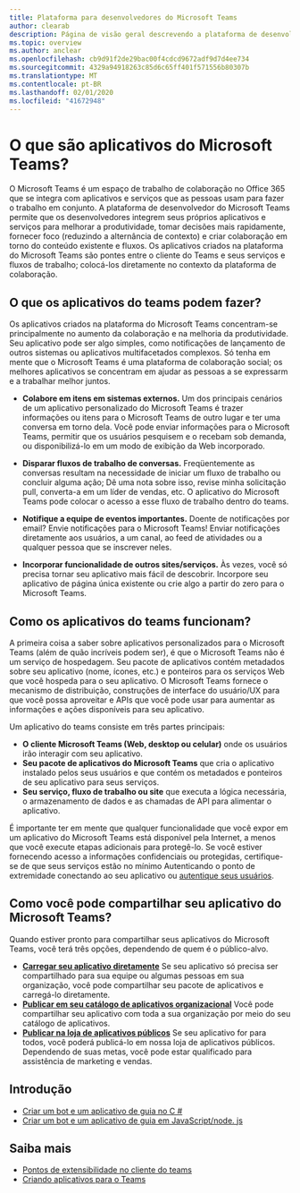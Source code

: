 ```yaml
---
title: Plataforma para desenvolvedores do Microsoft Teams
author: clearab
description: Página de visão geral descrevendo a plataforma de desenvolvedor do Microsoft Teams e como começar a criar aplicativos para o Microsoft Teams.
ms.topic: overview
ms.author: anclear
ms.openlocfilehash: cb9d91f2de29bac00f4cdcd9672adf9d7d4ee734
ms.sourcegitcommit: 4329a94918263c85d6c65ff401f571556b80307b
ms.translationtype: MT
ms.contentlocale: pt-BR
ms.lasthandoff: 02/01/2020
ms.locfileid: "41672948"
---
```

# <a name="what-are-microsoft-teams-apps"></a>O que são aplicativos do Microsoft Teams?

O Microsoft Teams é um espaço de trabalho de colaboração no Office 365 que se integra com aplicativos e serviços que as pessoas usam para fazer o trabalho em conjunto. A plataforma de desenvolvedor do Microsoft Teams permite que os desenvolvedores integrem seus próprios aplicativos e serviços para melhorar a produtividade, tomar decisões mais rapidamente, fornecer foco (reduzindo a alternância de contexto) e criar colaboração em torno do conteúdo existente e fluxos. Os aplicativos criados na plataforma do Microsoft Teams são pontes entre o cliente do Teams e seus serviços e fluxos de trabalho; colocá-los diretamente no contexto da plataforma de colaboração.

## <a name="what-can-teams-apps-do"></a>O que os aplicativos do teams podem fazer?

Os aplicativos criados na plataforma do Microsoft Teams concentram-se principalmente no aumento da colaboração e na melhoria da produtividade. Seu aplicativo pode ser algo simples, como notificações de lançamento de outros sistemas ou aplicativos multifacetados complexos. Só tenha em mente que o Microsoft Teams é uma plataforma de colaboração social; os melhores aplicativos se concentram em ajudar as pessoas a se expressarm e a trabalhar melhor juntos.

* **Colabore em itens em sistemas externos.** Um dos principais cenários de um aplicativo personalizado do Microsoft Teams é trazer informações ou itens para o Microsoft Teams de outro lugar e ter uma conversa em torno dela. Você pode enviar informações para o Microsoft Teams, permitir que os usuários pesquisem e o recebam sob demanda, ou disponibilizá-lo em um modo de exibição da Web incorporado.

* **Disparar fluxos de trabalho de conversas.** Freqüentemente as conversas resultam na necessidade de iniciar um fluxo de trabalho ou concluir alguma ação; Dê uma nota sobre isso, revise minha solicitação pull, converta-a em um líder de vendas, etc. O aplicativo do Microsoft Teams pode colocar o acesso a esse fluxo de trabalho dentro do teams.

* **Notifique a equipe de eventos importantes.** Doente de notificações por email? Envie notificações para o Microsoft Teams! Enviar notificações diretamente aos usuários, a um canal, ao feed de atividades ou a qualquer pessoa que se inscrever neles.

* **Incorporar funcionalidade de outros sites/serviços.** Às vezes, você só precisa tornar seu aplicativo mais fácil de descobrir. Incorpore seu aplicativo de página única existente ou crie algo a partir do zero para o Microsoft Teams.

## <a name="how-do-teams-apps-work"></a>Como os aplicativos do teams funcionam?

A primeira coisa a saber sobre aplicativos personalizados para o Microsoft Teams (além de quão incríveis podem ser), é que o Microsoft Teams não é um serviço de hospedagem. Seu pacote de aplicativos contém metadados sobre seu aplicativo (nome, ícones, etc.) e ponteiros para os serviços Web que você hospeda para o seu aplicativo. O Microsoft Teams fornece o mecanismo de distribuição, construções de interface do usuário/UX para que você possa aproveitar e APIs que você pode usar para aumentar as informações e ações disponíveis para seu aplicativo.

Um aplicativo do teams consiste em três partes principais:

* **O cliente Microsoft Teams (Web, desktop ou celular)** onde os usuários irão interagir com seu aplicativo.
* **Seu pacote de aplicativos do Microsoft Teams** que cria o aplicativo instalado pelos seus usuários e que contém os metadados e ponteiros de seu aplicativo para seus serviços.
* **Seu serviço, fluxo de trabalho ou site** que executa a lógica necessária, o armazenamento de dados e as chamadas de API para alimentar o aplicativo.

É importante ter em mente que qualquer funcionalidade que você expor em um aplicativo do Microsoft Teams está disponível pela Internet, a menos que você execute etapas adicionais para protegê-lo. Se você estiver fornecendo acesso a informações confidenciais ou protegidas, certifique-se de que seus serviços estão no mínimo Autenticando o ponto de extremidade conectando ao seu aplicativo ou [autentique seus usuários](~/concepts/authentication/authentication.md).

## <a name="how-can-you-share-your-teams-app"></a>Como você pode compartilhar seu aplicativo do Microsoft Teams?

Quando estiver pronto para compartilhar seus aplicativos do Microsoft Teams, você terá três opções, dependendo de quem é o público-alvo.

* **[Carregar seu aplicativo diretamente](~/concepts/deploy-and-publish/apps-upload.md)** Se seu aplicativo só precisa ser compartilhado para sua equipe ou algumas pessoas em sua organização, você pode compartilhar seu pacote de aplicativos e carregá-lo diretamente.
* **[Publicar em seu catálogo de aplicativos organizacional](~/concepts/deploy-and-publish/apps-publish.md)** Você pode compartilhar seu aplicativo com toda a sua organização por meio do seu catálogo de aplicativos.
* **[Publicar na loja de aplicativos públicos](~/concepts/deploy-and-publish/apps-publish.md)** Se seu aplicativo for para todos, você poderá publicá-lo em nossa loja de aplicativos públicos. Dependendo de suas metas, você pode estar qualificado para assistência de marketing e vendas.

## <a name="get-started"></a>Introdução

* [Criar um bot e um aplicativo de guia no C #](~/tutorials/get-started-dotnet-app-studio.md)
* [Criar um bot e um aplicativo de guia em JavaScript/node. js](~/tutorials/get-started-nodejs-app-studio.md)

## <a name="learn-more"></a>Saiba mais

* [Pontos de extensibilidade no cliente do teams](~/concepts/extensibility-points.md)
* [Criando aplicativos para o Teams](~/concepts/building-an-app.md)
